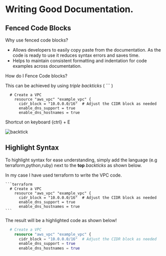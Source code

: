 # Writing Good Documentation.

## Fenced Code Blocks

Why use fenced code blocks?
- Allows developers to easily copy paste from the documentation. As the code is ready to use it reduces syntax errors and saves time.
- Helps to maintain consistent formatting and indentation for code examples across documentation.

How do I Fence Code blocks?
  
  This can be achieved by using *triple backticks*  ( ``` )

```
  # Create a VPC
    resource "aws_vpc" "example_vpc" {
      cidr_block = "10.0.0.0/16"  # Adjust the CIDR block as needed
      enable_dns_support = true
      enable_dns_hostnames = true
```
  
Shortcut on keyboard {ctrl} + E

![backtick](https://github.com/S47sawan/github-docs-example/assets/87205154/cd7c9e18-464e-431f-9b3d-556be350a3fc)

## Highlight Syntax

To highlight syntax for ease understanding, simply add the language (e.g terraform,python,ruby) next to the **top** _backticks_ as shown below.

In my case I have used terraform to write the VPC code.
````
```terraform
  # Create a VPC
    resource "aws_vpc" "example_vpc" {
      cidr_block = "10.0.0.0/16"  # Adjust the CIDR block as needed
      enable_dns_support = true
      enable_dns_hostnames = true
```
````
The result will be a highlighted code as shown below!
```terraform
  # Create a VPC
    resource "aws_vpc" "example_vpc" {
      cidr_block = "10.0.0.0/16"  # Adjust the CIDR block as needed
      enable_dns_support = true
      enable_dns_hostnames = true
```
